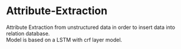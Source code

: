 # Attribute-Extraction
Attribute Extraction from unstructured data in order to insert data into relation database.      
Model is based on a LSTM with crf layer model.   
